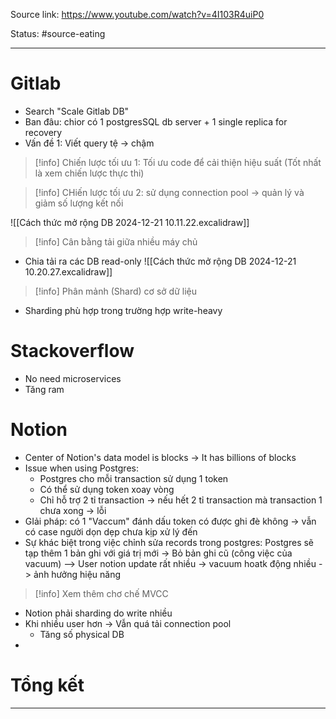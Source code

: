 Source link: https://www.youtube.com/watch?v=4I103R4uiP0

Status: #source-eating 

---

# Gitlab
- Search "Scale Gitlab DB"
- Ban đâu: chior có 1 postgresSQL db server + 1 single replica for recovery
- Vấn đề 1: Viết query tệ -> chậm
> [!info] Chiến lược tối ưu 1: Tối ưu code để cải thiện hiệu suất (Tốt nhất là xem chiến lược thực thi)

> [!info] CHiến lược tối ưu 2: sử dụng connection pool -> quản lý và giảm số lượng kết nối

![[Cách thức mở rộng DB 2024-12-21 10.11.22.excalidraw]]


> [!info] Cân bằng tải giữa nhiều máy chủ
- Chia tải ra các DB read-only
![[Cách thức mở rộng DB 2024-12-21 10.20.27.excalidraw]]


> [!info] Phân mảnh (Shard) cơ sở dữ liệu 
- Sharding phù hợp trong trường hợp write-heavy

# Stackoverflow
- No need microservices
- Tăng ram
# Notion
- Center of Notion's data model is blocks -> It has billions of blocks
- Issue when using Postgres:
	- Postgres cho mỗi transaction sử dụng 1 token
	- Có thể sử dụng token xoay vòng
	- Chỉ hỗ trợ 2 tỉ transaction -> nếu hết 2 tỉ transaction mà transaction 1 chưa xong -> lỗi
- GIải pháp: có 1 "Vaccum" đánh dấu token có được ghi đè không -> vẫn có case người dọn dẹp chưa kịp xử lý đến
- Sự khác biệt trong việc chỉnh sửa records trong postgres: Postgres sẽ tạp thêm 1 bản ghi với giá trị mới -> Bỏ bản ghi cũ (công việc  của vacuum) --> User notion update rất nhiều -> vacuum hoatk động nhiều -> ảnh hưởng hiệu năng
> [!info] Xem thêm chơ chế MVCC
- Notion phải sharding do write nhiều
- Khi nhiều user hơn -> Vẫn quá tải connection pool
	- Tăng số physical DB
- 


# Tổng kết


---
